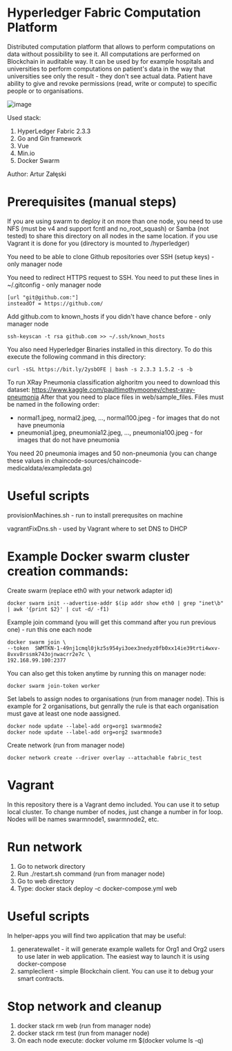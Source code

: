 # Hyperledger Fabric Computation Platform

Distributed computation platform that allows to perform computations on data without possibility to see it. All computations are performed on Blockchain in auditable way. It can be used by for example hospitals and universities to perform computations on patient's data in the way that universities see only the result - they don't see actual data. Patient have ability to give and revoke permissions (read, write or compute) to specific people or to organisations.

![image](https://user-images.githubusercontent.com/3458010/156927147-d397abe5-ff57-4d8b-8d81-bdb3d1a9d40c.png)

Used stack:
1. HyperLedger Fabric 2.3.3
2. Go and Gin framework
3. Vue
4. Min.io
5. Docker Swarm

Author: Artur Załęski

# Prerequisites (manual steps)

If you are using swarm to deploy it on more than one node, you need to use NFS (must be v4 and support fcntl and no_root_squash) or Samba (not tested) to share this directory on all nodes in the same location. if you use Vagrant it is done for you (directory is mounted to /hyperledger)

You need to be able to clone Github repositories over SSH (setup keys) - only manager node

You need to redirect HTTPS request to SSH. You need to put these lines in ~/.gitconfig - only manager node

    [url "git@github.com:"]
    insteadOf = https://github.com/

Add github.com to known_hosts if you didn't have chance before - only manager node

    ssh-keyscan -t rsa github.com >> ~/.ssh/known_hosts

You also need Hyperledger Binaries installed in this directory. To do this execute the following command in this directory:

    curl -sSL https://bit.ly/2ysbOFE | bash -s 2.3.3 1.5.2 -s -b
    
To run XRay Pneumonia classification alghoritm you need to download this dataset: https://www.kaggle.com/paultimothymooney/chest-xray-pneumonia
After that you need to place files in web/sample_files. Files must be named in the following order:
- normal1.jpeg, normal2.jpeg, ..., normal100.jpeg - for images that do not have pneumonia
- pneumonia1.jpeg, pneumonia12.jpeg, ..., pneumonia100.jpeg - for images that do not have pneumonia    

You need 20 pneumonia images and 50 non-pneumonia (you can change these values in chaincode-sources/chaincode-medicaldata/exampledata.go)

# Useful scripts

provisionMachines.sh - run to install prerequsites on machine

vagrantFixDns.sh - used by Vagrant where to set DNS to DHCP

# Example Docker swarm cluster creation commands:

Create swarm (replace eth0 with your network adapter id)

    docker swarm init --advertise-addr $(ip addr show eth0 | grep "inet\b" | awk '{print $2}' | cut -d/ -f1)

Example join command (you will get this command after you run previous one) - run this one each node

    docker swarm join \
    --token  SWMTKN-1-49nj1cmql0jkz5s954yi3oex3nedyz0fb0xx14ie39trti4wxv-8vxv8rssmk743ojnwacrr2e7c \
    192.168.99.100:2377

You can also get this token anytime by running this on manager node:

    docker swarm join-token worker

Set labels to assign nodes to organisations (run from manager node). This is example for 2 organisations, but genrally the rule is that each organisation must gave at least one node aassigned.

    docker node update --label-add org=org1 swarmnode2
    docker node update --label-add org=org2 swarmnode3

Create network (run from manager node)

    docker network create --driver overlay --attachable fabric_test

# Vagrant
In this repository there is a Vagrant demo included. You can use it to setup local cluster. To change number of nodes, just change a number in for loop. Nodes will be names swarmnode1, swarmnode2, etc.

# Run network

1. Go to network directory
2. Run ./restart.sh command (run from manager node)
3. Go to web directory
4. Type: docker stack deploy -c docker-compose.yml web

# Useful scripts

In helper-apps you will find two application that may be useful:

1. generatewallet - it will generate example wallets for Org1 and Org2 users to use later in web application. The easiest way to launch it is using docker-compose
2. sampleclient - simple Blockchain client. You can use it to debug your smart contracts.

# Stop network and cleanup

1. docker stack rm web (run from manager node)
1. docker stack rm test (run from manager node)
2. On each node execute: docker volume rm $(docker volume ls -q)
